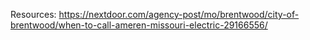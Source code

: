 Resources:
https://nextdoor.com/agency-post/mo/brentwood/city-of-brentwood/when-to-call-ameren-missouri-electric-29166556/

